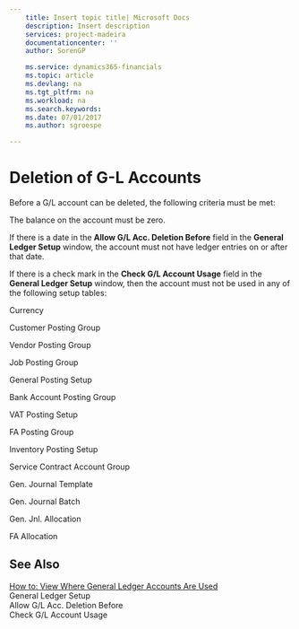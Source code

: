 ```yaml
---
    title: Insert topic title| Microsoft Docs
    description: Insert description
    services: project-madeira
    documentationcenter: ''
    author: SorenGP

    ms.service: dynamics365-financials
    ms.topic: article
    ms.devlang: na
    ms.tgt_pltfrm: na
    ms.workload: na
    ms.search.keywords:
    ms.date: 07/01/2017
    ms.author: sgroespe

---
```

# Deletion of G-L Accounts
Before a G\/L account can be deleted, the following criteria must be met:  
  
 The balance on the account must be zero.  
  
 If there is a date in the **Allow G\/L Acc. Deletion Before** field in the **General Ledger Setup** window, the account must not have ledger entries on or after that date.  
  
 If there is a check mark in the **Check G\/L Account Usage** field in the **General Ledger Setup** window, then the account must not be used in any of the following setup tables:  
  
 Currency  
  
 Customer Posting Group  
  
 Vendor Posting Group  
  
 Job Posting Group  
  
 General Posting Setup  
  
 Bank Account Posting Group  
  
 VAT Posting Setup  
  
 FA Posting Group  
  
 Inventory Posting Setup  
  
 Service Contract Account Group  
  
 Gen. Journal Template  
  
 Gen. Journal Batch  
  
 Gen. Jnl. Allocation  
  
 FA Allocation  
  
## See Also  
 [How to: View Where General Ledger Accounts Are Used](../how-to-view-where-general-ledger-accounts-are-used.md)   
 General Ledger Setup   
 Allow G\/L Acc. Deletion Before   
 Check G\/L Account Usage
